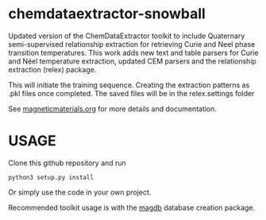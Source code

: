 # chemdataextractor-snowball
Updated version of the ChemDataExtractor toolkit to include Quaternary semi-supervised relationship extraction for
retrieving Curie and Neel phase transition temperatures. This work adds new text and table parsers for Curie and Néel
temperature extraction, updated CEM parsers and the relationship extraction (relex) package.

This will initiate the training sequence. Creating the extraction patterns as .pkl files once completed. The saved files will be in the relex.settings folder

See [magneticmaterials.org](http://magneticmaterials.org/docs) for more details and documentation.


# USAGE
Clone this github repository and run 
```
python3 setup.py install
```

Or simply use the code in your own project.

Recommended toolkit usage is with the [magdb](https://github.com/cjcourt/magdb) database creation package.
